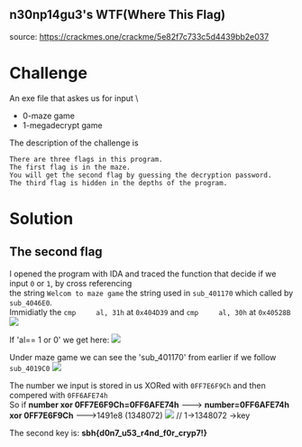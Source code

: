 ## n30np14gu3's WTF(Where This Flag)
source: https://crackmes.one/crackme/5e82f7c733c5d4439bb2e037

# Challenge

An exe file  that askes us for input \
* 0-maze game
* 1-megadecrypt game

The description of the challenge is
``` 
There are three flags in this program.
The first flag is in the maze.
You will get the second flag by guessing the decryption password.
The third flag is hidden in the depths of the program.
```

# Solution

## The second flag
I opened the program with IDA and traced the function that decide if we input `0` or `1`, by cross referencing\
the string `Welcom to maze game` the string used in `sub_401170` which called by `sub_4046E0`.\
Immidiatly the `cmp     al, 31h` at `0x404D39` and `cmp     al, 30h` at `0x40528B`
![](404D39.png)

If 'al== 1 or 0' we get here:
![](404D4E.png)

Under maze game we can see the 'sub_401170' from earlier if we follow `sub_4019C0` 
![](401A51srnd.png)

The number we input is stored in us XORed with `0FF7E6F9Ch` and then compered with `0FF6AFE74h`\
So if __number xor 0FF7E6F9Ch=0FF6AFE74h__ ---> __number=0FF6AFE74h xor 0FF7E6F9Ch__ --->1491e8 (1348072)
![](solution.png) // 1->1348072 ->key

The second key is: __sbh{d0n7_u53_r4nd_f0r_cryp7!}__





